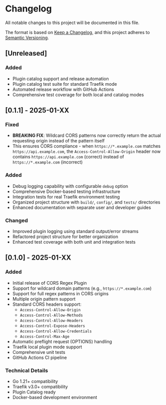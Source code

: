 # Changelog

All notable changes to this project will be documented in this file.

The format is based on [Keep a Changelog](https://keepachangelog.com/en/1.0.0/),
and this project adheres to [Semantic Versioning](https://semver.org/spec/v2.0.0.html).

## [Unreleased]

### Added
- Plugin catalog support and release automation
- Plugin catalog test suite for standard Traefik mode
- Automated release workflow with GitHub Actions
- Comprehensive test coverage for both local and catalog modes

## [0.1.1] - 2025-01-XX

### Fixed
- **BREAKING FIX**: Wildcard CORS patterns now correctly return the actual requesting origin instead of the pattern itself
- This ensures CORS compliance - when `https://*.example.com` matches `https://api.example.com`, the `Access-Control-Allow-Origin` header now contains `https://api.example.com` (correct) instead of `https://*.example.com` (incorrect)

### Added
- Debug logging capability with configurable `debug` option
- Comprehensive Docker-based testing infrastructure
- Integration tests for real Traefik environment testing
- Organized project structure with `build/`, `config/`, and `tests/` directories
- Enhanced documentation with separate user and developer guides

### Changed
- Improved plugin logging using standard output/error streams
- Refactored project structure for better organization
- Enhanced test coverage with both unit and integration tests

## [0.1.0] - 2025-01-XX

### Added
- Initial release of CORS Regex Plugin
- Support for wildcard domain patterns (e.g., `https://*.example.com`)
- Support for full regex patterns in CORS origins
- Multiple origin pattern support
- Standard CORS headers support:
  - `Access-Control-Allow-Origin`
  - `Access-Control-Allow-Methods`
  - `Access-Control-Allow-Headers`
  - `Access-Control-Expose-Headers`
  - `Access-Control-Allow-Credentials`
  - `Access-Control-Max-Age`
- Automatic preflight request (OPTIONS) handling
- Traefik local plugin mode support
- Comprehensive unit tests
- GitHub Actions CI pipeline

### Technical Details
- Go 1.21+ compatibility
- Traefik v3.0+ compatibility
- Plugin Catalog ready
- Docker-based development environment
